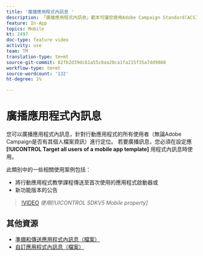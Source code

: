 ```yaml
---
title: '廣播應用程式內訊息 '
description: 「廣播應用程式內訊息」範本可讓您使用Adobe Campaign Standard(ACS)鎖定行動應用程式的所有使用者
feature: In-App
topics: Mobile
kt: 2497
doc-type: feature video
activity: use
team: TM
translation-type: tm+mt
source-git-commit: 82fb2d39dc61a55c0aa20ca1fa215f35a7dd9088
workflow-type: tm+mt
source-wordcount: '132'
ht-degree: 1%

---
```



# 廣播應用程式內訊息

您可以廣播應用程式內訊息，針對行動應用程式的所有使用者（無論Adobe Campaign是否有其個人檔案資訊）進行定位。 若要廣播訊息，您必須在設定應 **[!UICONTROL Target all users of a mobile app template]** 用程式內訊息時使用。

此類別中的一些相關使用案例包括：

* 將行動應用程式教學課程傳送至首次使用的應用程式啟動器或
* 新功能版本的公告

>[!VIDEO](https://video.tv.adobe.com/v/26199?quality=12)
*使用[!UICONTROL SDKV5 Mobile property]*

## 其他資源

* [準備和傳送應用程式內訊息（檔案）](https://docs.adobe.com/content/help/en/campaign-standard/using/communication-channels/in-app-messaging/preparing-and-sending-an-in-app-message.html)
* [自訂應用程式內訊息（檔案）](https://docs.adobe.com/content/help/en/campaign-standard/using/communication-channels/in-app-messaging/customizing-an-in-app-message.html)
